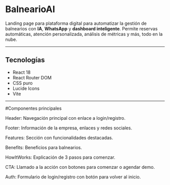 # BalnearioAI

Landing page para plataforma digital para automatizar la gestión de balnearios con **IA**, **WhatsApp** y **dashboard inteligente**. Permite reservas automáticas, atención personalizada, análisis de métricas y más, todo en la nube.

---

## Tecnologías

- React 18
- React Router DOM
- CSS puro
- Lucide Icons
- Vite

---

#Componentes principales

Header: Navegación principal con enlace a login/registro.

Footer: Información de la empresa, enlaces y redes sociales.

Features: Sección con funcionalidades destacadas.

Benefits: Beneficios para balnearios.

HowItWorks: Explicación de 3 pasos para comenzar.

CTA: Llamado a la acción con botones para comenzar o agendar demo.

Auth: Formulario de login/registro con botón para volver al inicio.

